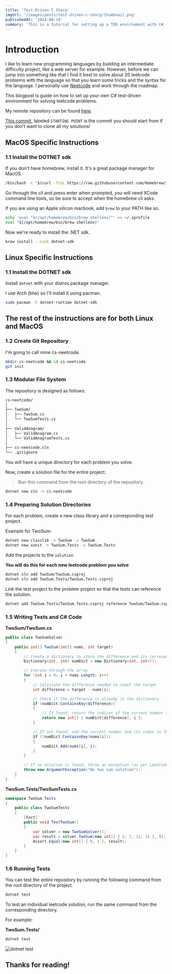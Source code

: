 ```yaml
---
title: 'Test-Driven C Sharp'
imgUrl: '/images/posts/test-driven-c-sharp/thumbnail.png'
publishedAt: '2024-08-19'
summary: 'This is a tutorial for setting up a TDD envirnoment with C# for solving leetcode problems on your own machine. This guide includes instructions for both Linux & MacOS, lets learn together!'
---
```


# Introduction

I like to learn new programming languages by building an intermediate difficulty project, like a web server for example. However, before we can jump into something like that I find it best to solve about 20 leetcode problems with the language so that you learn some tricks and the syntax for the language. I personally use [Neetcode](https://neetcode.io/roadmap) and work through the roadmap.

This blogpost is guide on how to set up your own C# test-driven environment for solving leetcode problems.

My remote repository can be found [here](https://github.com/HansonSoftware/cs-neetcode).

[This commit](https://github.com/HansonSoftware/cs-neetcode/commit/9d6952e832c7d4b0a21dde9baea8753e170428b8), labeled `STARTING POINT` is the commit you should start from if you don't want to clone all my solutions!

## MacOS Specific Instructions

### 1.1 Install the DOTNET sdk

If you don't have homebrew, install it. It's a great package manager for MacOS.

```sh
/bin/bash -c "$(curl -fsSL https://raw.githubusercontent.com/Homebrew/install/HEAD/install.sh)"
```

Go through the cli and press enter when prompted, you will need XCode command line tools, so be sure to accept when the homebrew cli asks.

If you are using an Apple silicon macbook, add `brew` to your PATH like so.

```sh
echo 'eval "$(/opt/homebrew/bin/brew shellenv)"' >> ~/.zprofile
eval "$(/opt/homebrew/bin/brew shellenv)"
```

Now we're ready to install the .NET sdk.

```sh
brew install --cask dotnet-sdk
```

## Linux Specific Instructions

### 1.1 Install the DOTNET sdk

Install `dotnet` with your distros package manager.

I use Arch (btw) so I'll install it using pacman.

```sh
sudo pacman -S dotnet-runtime dotnet-sdk
```

## The rest of the instructions are for both Linux and MacOS

### 1.2 Create Git Repository

I'm going to call mine cs-neetcode.

```sh
mkdir cs-neetcode && cd cs-neetcode
git init
```

### 1.3 Modular File System

The repository is designed as follows:

```sh
cs-neetcode/
│
├── TwoSum/
│   ├── TwoSum.cs
│   └── TwoSumTests.cs
│
├── ValidAnagram/
│   ├── ValidAnagram.cs
│   └── ValidAnagramTests.cs
│
├── cs-neetcode.sln
└── .gitignore
```

You will have a unique directory for each problem you solve.

Now, create a solution file for the entire project:

> Run this command from the root directory of the repository.

```sh
dotnet new sln -n cs-neetcode
```

### 1.4 Preparing Solution Directories

For each problem, create a new class library and a corresponding test project.

Example for TwoSum:

```sh
dotnet new classlib -n TwoSum -o TwoSum
dotnet new xunit -n TwoSum.Tests -o TwoSum.Tests
```

Add the projects to the `solution`

**You will do this for each new leetcode problem you solve**

```sh
dotnet sln add TwoSum/TwoSum.csproj
dotnet sln add TwoSum.Tests/TwoSum.Tests.csproj
```

Link the test project to the problem project so that the tests can reference the solution.

```sh
dotnet add TwoSum.Tests/TwoSum.Tests.csproj reference TwoSum/TwoSum.csproj
```

### 1.5 Writing Tests and C# Code

**TwoSum/TwoSum.cs**

```cs
public class TwoSumSolver
{
    public int[] TwoSum(int[] nums, int target)
    {
        // Create a dictionary to store the difference and its corresponding index
        Dictionary<int, int> numDict = new Dictionary<int, int>();

        // Iterate through the array
        for (int i = 0; i < nums.Length; i++)
        {
            // Calculate the difference needed to reach the target
            int difference = target - nums[i];

            // Check if the difference is already in the dictionary
            if (numDict.ContainsKey(difference))
            {
                // If found, return the indices of the current number and the difference
                return new int[] { numDict[difference], i };
            }

            // If not found, add the current number and its index to the dictionary
            if (!numDict.ContainsKey(nums[i]))
            {
                numDict.Add(nums[i], i);
            }
        }

        // If no solution is found, throw an exception (as per LeetCode's requirements)
        throw new ArgumentException("No two sum solution");
    }
}
```

**TwoSum.Tests/TwoSumTests.cs**

```cs
namespace TwoSum.Tests
{
    public class TwoSumTests
    {
        [Fact]
        public void TestTwoSum()
        {
            var solver = new TwoSumSolver();
            var result = solver.TwoSum(new int[] { 2, 7, 11, 15 }, 9);
            Assert.Equal(new int[] { 0, 1 }, result);
        }
    }
}
```

### 1.6 Running Tests

You can test the entire repository by running the following command from the root directory of the project.

```sh
dotnet test
```

To test an individual leetcode solution, run the same command from the corresponding directory.

For example:

**TwoSum.Tests/**

```sh
dotnet test
```

![dotnet test](/images/posts/test-driven-c-sharp/example.png)

## Thanks for reading!
